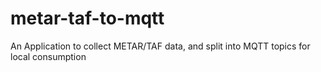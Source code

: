 # metar-taf-to-mqtt
An Application to collect METAR/TAF data, and split into MQTT topics for local consumption
